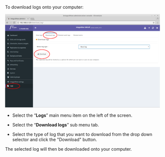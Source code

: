 To download logs onto your computer:

![Downloading logs](../img/download_logs.png)

- Select the “**Logs**” main menu item on the left of the screen.

- Select the “**Download logs**” sub menu tab.

- Select the type of log that you want to download from the drop down selector and click the "Download" button.

The selected log will then be downloaded onto your computer.

